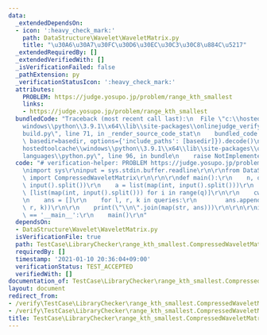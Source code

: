 ```yaml
---
data:
  _extendedDependsOn:
  - icon: ':heavy_check_mark:'
    path: DataStructure\Wavelet\WaveletMatrix.py
    title: "\u30A6\u30A7\u30FC\u30D6\u30EC\u30C3\u30C8\u884C\u5217"
  _extendedRequiredBy: []
  _extendedVerifiedWith: []
  _isVerificationFailed: false
  _pathExtension: py
  _verificationStatusIcon: ':heavy_check_mark:'
  attributes:
    PROBLEM: https://judge.yosupo.jp/problem/range_kth_smallest
    links:
    - https://judge.yosupo.jp/problem/range_kth_smallest
  bundledCode: "Traceback (most recent call last):\n  File \"c:\\hostedtoolcache\\\
    windows\\python\\3.9.1\\x64\\lib\\site-packages\\onlinejudge_verify\\documentation\\\
    build.py\", line 71, in _render_source_code_stat\n    bundled_code = language.bundle(stat.path,\
    \ basedir=basedir, options={'include_paths': [basedir]}).decode()\n  File \"c:\\\
    hostedtoolcache\\windows\\python\\3.9.1\\x64\\lib\\site-packages\\onlinejudge_verify\\\
    languages\\python.py\", line 96, in bundle\n    raise NotImplementedError\nNotImplementedError\n"
  code: "# verification-helper: PROBLEM https://judge.yosupo.jp/problem/range_kth_smallest\r\
    \nimport sys\r\ninput = sys.stdin.buffer.readline\r\n\r\nfrom DataStructure.Wavelet.WaveletMatrix\
    \ import CompressedWaveletMatrix\r\n\r\n\r\ndef main():\r\n    n, q = map(int,\
    \ input().split())\r\n    a = list(map(int, input().split()))\r\n    queries =\
    \ [list(map(int, input().split())) for i in range(q)]\r\n\r\n    cwm = CompressedWaveletMatrix(a)\r\
    \n    ans = []\r\n    for l, r, k in queries:\r\n        ans.append(cwm.kth_smallest(l,\
    \ r, k))\r\n\r\n    print(\"\\n\".join(map(str, ans)))\r\n\r\n\r\nif __name__\
    \ == '__main__':\r\n    main()\r\n"
  dependsOn:
  - DataStructure\Wavelet\WaveletMatrix.py
  isVerificationFile: true
  path: TestCase\LibraryChecker\range_kth_smallest.CompressedWaveletMatrix.test.py
  requiredBy: []
  timestamp: '2021-01-10 20:36:04+09:00'
  verificationStatus: TEST_ACCEPTED
  verifiedWith: []
documentation_of: TestCase\LibraryChecker\range_kth_smallest.CompressedWaveletMatrix.test.py
layout: document
redirect_from:
- /verify\TestCase\LibraryChecker\range_kth_smallest.CompressedWaveletMatrix.test.py
- /verify\TestCase\LibraryChecker\range_kth_smallest.CompressedWaveletMatrix.test.py.html
title: TestCase\LibraryChecker\range_kth_smallest.CompressedWaveletMatrix.test.py
---
```

